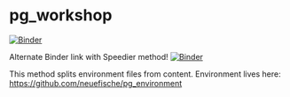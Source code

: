 # pg_workshop

[![Binder](https://mybinder.org/badge_logo.svg)](https://mybinder.org/v2/gh/neuefische/pg_workshop/main)

Alternate Binder link with Speedier method!
[![Binder](https://mybinder.org/badge_logo.svg)](https://mybinder.org/v2/gh/neuefische/pg_environment/main?urlpath=git-pull%3Frepo%3Dhttps%253A%252F%252Fgithub.com%252Fneuefische%252Fpg_workshop%26urlpath%3Dtree%252Fpg_workshop%252F2_Intro_to_Jupyter_Notebook.ipynb%26branch%3Dmain)


This method splits environment files from content. Environment lives here: https://github.com/neuefische/pg_environment
